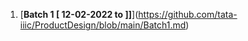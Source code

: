

1. [**Batch 1 [ 12-02-2022 to ]]**](https://github.com/tata-iiic/ProductDesign/blob/main/Batch1.md)
